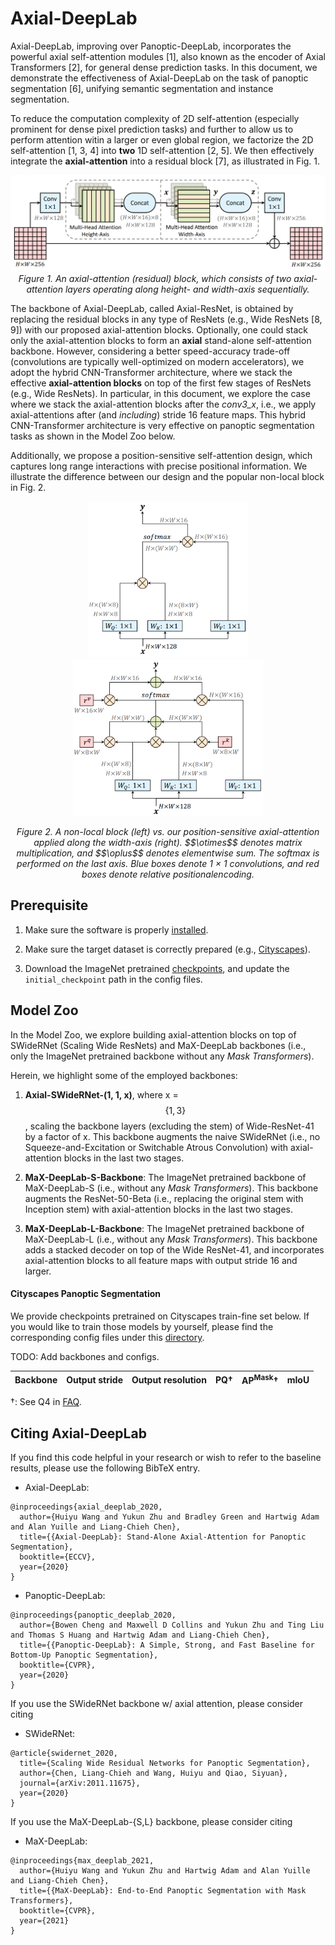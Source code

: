 # Axial-DeepLab

Axial-DeepLab, improving over Panoptic-DeepLab, incorporates the powerful
axial self-attention modules [1], also known as the encoder of Axial
Transformers [2], for general dense prediction tasks. In this document,
we demonstrate the effectiveness of Axial-DeepLab on the task of panoptic
segmentation [6], unifying semantic segmentation and instance segmentation.

To reduce the computation complexity of 2D self-attention (especially
prominent for dense pixel prediction tasks) and further to allow us to
perform attention witin a larger or even global region, we factorize the 2D
self-attention [1, 3, 4] into **two** 1D self-attention [2, 5]. We then
effectively integrate the **axial-attention** into a residual block [7], as
illustrated in Fig. 1.

<p align="center">
   <img src="../img/axial_deeplab/axial_block.png" width=800>
   <br>
   <em>Figure 1. An axial-attention (residual) block, which consists of two
    axial-attention layers operating along height- and width-axis
    sequentially.</em>
</p>

The backbone of Axial-DeepLab, called Axial-ResNet, is obtained by replacing
the residual blocks in any type of ResNets (e.g., Wide ResNets [8, 9]) with
our proposed axial-attention blocks. Optionally, one could stack only the
axial-attention blocks to form an **axial** stand-alone self-attention
backbone. However, considering a better speed-accuracy trade-off
(convolutions are typically well-optimized on modern accelerators), we
adopt the hybrid CNN-Transformer architecture, where we stack the effective
**axial-attention blocks** on top of the first few stages of ResNets (e.g.,
Wide ResNets). In particular, in this document, we explore the case where
we stack the axial-attention blocks after the *conv3_x*, i.e., we apply
axial-attentions after (and *including*) stride 16 feature maps. This
hybrid CNN-Transformer architecture is very effective on panoptic
segmentation tasks as shown in the Model Zoo below.

Additionally, we propose a position-sensitive self-attention design,
which captures long range interactions with precise positional information.
We illustrate the difference between our design and the popular non-local
block in Fig. 2.

<p align="center">
   <img src="../img/axial_deeplab/nonlocal_block.png" height=250>
   <img src="../img/axial_deeplab/position_sensitive_axial_block.png" height=250>
</p>
<center><em>Figure 2. A non-local block (left) vs. our position-sensitive
axial-attention applied along the width-axis (right). $$\otimes$$ denotes
matrix multiplication, and $$\oplus$$ denotes elementwise sum. The softmax
is performed on the last axis. Blue boxes denote 1 × 1 convolutions, and
red boxes denote relative positionalencoding.</em></center>

## Prerequisite

1. Make sure the software is properly [installed](../setup/installation.md).

2. Make sure the target dataset is correctly prepared (e.g.,
[Cityscapes](../setup/cityscapes.md)).

3. Download the ImageNet pretrained
[checkpoints](./imagenet_pretrained_checkpoints.md), and update the
`initial_checkpoint` path in the config files.

## Model Zoo

In the Model Zoo, we explore building axial-attention blocks on top of
SWideRNet (Scaling Wide ResNets) and MaX-DeepLab backbones (i.e., only
the ImageNet pretrained backbone without any *Mask Transformers*).

Herein, we highlight some of the employed backbones:

1. **Axial-SWideRNet-(1, 1, x)**, where x = $$\{1, 3\}$$, scaling the backbone
layers (excluding the stem) of Wide-ResNet-41 by a factor of x. This
backbone augments the naive SWideRNet (i.e., no Squeeze-and-Excitation
or Switchable Atrous Convolution) with axial-attention blocks in the last
two stages.

2. **MaX-DeepLab-S-Backbone**: The ImageNet pretrained backbone of
MaX-DeepLab-S (i.e., without any *Mask Transformers*). This backbone augments
the ResNet-50-Beta (i.e., replacing the original stem with Inception stem)
with axial-attention blocks in the last two stages.

3. **MaX-DeepLab-L-Backbone**: The ImageNet pretrained backbone of
MaX-DeepLab-L (i.e., without any *Mask Transformers*). This backbone adds a
stacked decoder on top of the Wide ResNet-41, and incorporates
axial-attention blocks to all feature maps with output stride 16 and larger.

#### Cityscapes Panoptic Segmentation

We provide checkpoints pretrained on Cityscapes train-fine set below. If you
would like to train those models by yourself, please find the corresponding
config files under this [directory](../../configs/cityscapes/axial_deeplab).

TODO: Add backbones and configs.

Backbone | Output stride | Output resolution | PQ&dagger; | AP<sup>Mask</sup>&dagger; | mIoU
-------- | :-----------: | :---------------: | :---: | :---: | :---:



&dagger;: See Q4 in [FAQ](../faq.md).


## Citing Axial-DeepLab

If you find this code helpful in your research or wish to refer to the baseline
results, please use the following BibTeX entry.

* Axial-DeepLab:

```
@inproceedings{axial_deeplab_2020,
  author={Huiyu Wang and Yukun Zhu and Bradley Green and Hartwig Adam and Alan Yuille and Liang-Chieh Chen},
  title={{Axial-DeepLab}: Stand-Alone Axial-Attention for Panoptic Segmentation},
  booktitle={ECCV},
  year={2020}
}

```

* Panoptic-DeepLab:

```
@inproceedings{panoptic_deeplab_2020,
  author={Bowen Cheng and Maxwell D Collins and Yukun Zhu and Ting Liu and Thomas S Huang and Hartwig Adam and Liang-Chieh Chen},
  title={{Panoptic-DeepLab}: A Simple, Strong, and Fast Baseline for Bottom-Up Panoptic Segmentation},
  booktitle={CVPR},
  year={2020}
}

```

If you use the SWideRNet backbone w/ axial attention, please consider
citing

* SWideRNet:

```
@article{swidernet_2020,
  title={Scaling Wide Residual Networks for Panoptic Segmentation},
  author={Chen, Liang-Chieh and Wang, Huiyu and Qiao, Siyuan},
  journal={arXiv:2011.11675},
  year={2020}
}

```

If you use the MaX-DeepLab-{S,L} backbone, please consider
citing

* MaX-DeepLab:

```
@inproceedings{max_deeplab_2021,
  author={Huiyu Wang and Yukun Zhu and Hartwig Adam and Alan Yuille and Liang-Chieh Chen},
  title={{MaX-DeepLab}: End-to-End Panoptic Segmentation with Mask Transformers},
  booktitle={CVPR},
  year={2021}
}

```
